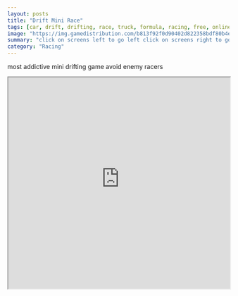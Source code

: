 ```yaml
---
layout: posts
title: "Drift Mini Race"
tags: [car, drift, drifting, race, truck, formula, racing, free, online, games, oyna, game, free, games, play, play, games]
image: "https://img.gamedistribution.com/b813f92f0d90402d822358bdf80b4e28-512x384.jpeg"
summary: "click on screens left to go left click on screens right to go right  free online games oyna game free games play play games"
category: "Racing"
---
```


most addictive mini drifting game avoid enemy racers

<iframe width="100%" height="480px;" src="https://html5.gamedistribution.com/b813f92f0d90402d822358bdf80b4e28/"></iframe>
